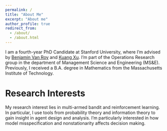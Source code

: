 ```yaml
---
permalink: /
title: "About Me"
excerpt: "About me"
author_profile: true
redirect_from: 
  - /about/
  - /about.html
---
```


I am a fourth-year PhD Candidate at Stanford University, where I’m advised by [Benjamin Van Roy](https://web.stanford.edu/~bvr/) and [Kuang Xu](http://web.stanford.edu/~kuangxu/). I’m part of the Operations Research group in the department of Management Science and Engineering (MS&E). Previously, I received a B.A. degree in Mathematics from the Massachusetts Institute of Technology. 

Research Interests
======
My research interest lies in multi-armed bandit and reinforcement learning. In particular, I use tools from probability theory and information theory to gain insight in agent design and analysis. I’m particularly interested in how model misspecification and nonstationarity affects decision making. 
